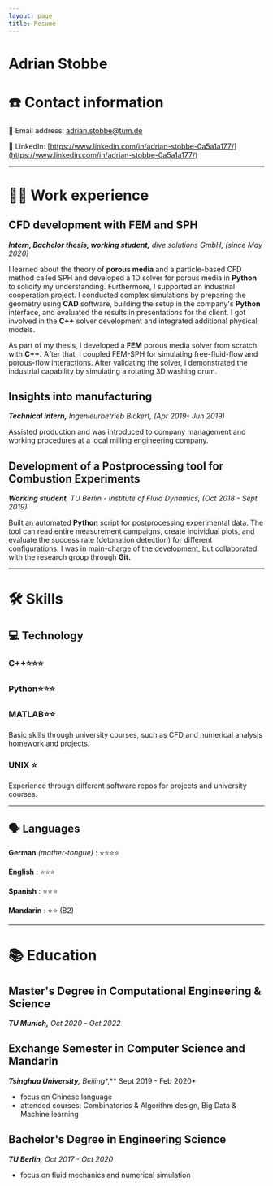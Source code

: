 ```yaml
---
layout: page
title: Resume
---
```


# Adrian Stobbe

# ☎️ Contact information

📧 Email address: [adrian.stobbe@tum.de](mailto:adrian.stobbe@tum.de)

🔗 LinkedIn: [https://www.linkedin.com/in/adrian-stobbe-0a5a1a177/](https://www.linkedin.com/in/adrian-stobbe-0a5a1a177/)

---

# 👨‍💻 Work experience

## CFD development with FEM and SPH

***Intern, Bachelor thesis, working student,** dive solutions GmbH,  (since May 2020)*

I learned about the theory of **porous media** and a particle-based CFD method called SPH and developed a 1D solver for porous media in **Python** to solidify my understanding. Furthermore, I supported an industrial cooperation project. I conducted complex simulations by preparing the geometry using **CAD** software, building the setup in the company's **Python** interface, and evaluated the results in presentations for the client. I got involved in the **C++** solver development and integrated additional physical models.

As part of my thesis, I developed a **FEM** porous media solver from scratch with **C++.** After that, I coupled FEM-SPH for simulating free-fluid-flow and porous-flow interactions. After validating the solver, I demonstrated the industrial capability by simulating a rotating 3D washing drum.

## Insights into manufacturing

***Technical intern,** Ingenieurbetrieb Bickert, (Apr 2019- Jun 2019)*

Assisted production and was introduced to company management and working procedures at a local milling engineering company.

## Development of a Postprocessing tool for Combustion Experiments

***Working student**, TU Berlin - Institute of Fluid Dynamics, (Oct 2018 - Sept 2019)*

Built an automated **Python** script for postprocessing experimental data. The tool can read entire measurement campaigns, create individual plots, and evaluate the success rate (detonation detection) for different configurations. I was in main-charge of the development, but collaborated with the research group through **Git.** 


---

# 🛠 Skills

## 💻 Technology

### C++⭐️⭐️⭐️

### Python⭐️⭐️⭐️

### MATLAB⭐️⭐️

Basic skills through university courses, such as CFD and numerical analysis homework and projects.

### UNIX ⭐️

Experience through different software repos for projects and university courses.

---

## 🗣 Languages

**German** *(mother-tongue)*   : ⭐️⭐️⭐️⭐️

**English**                    : ⭐️⭐️⭐️

**Spanish**                    : ⭐️⭐️⭐️

**Mandarin**                   : ⭐️⭐️ (B2)

---

# 📚 Education
## Master's Degree in Computational Engineering & Science

***TU Munich,** Oct 2020 - Oct 2022*

## Exchange Semester in Computer Science and Mandarin

***Tsinghua University,** Beijing**,** Sept 2019 - Feb 2020*

- focus on Chinese language
- attended courses: Combinatorics & Algorithm design, Big Data & Machine learning

## **Bachelor's Degree in Engineering Science**

***TU Berlin,** Oct 2017 - Oct* *2020*

- focus on fluid mechanics and numerical simulation



